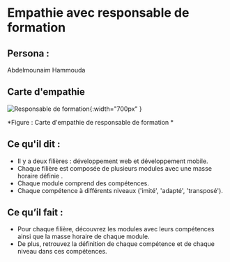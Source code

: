 # Empathie avec responsable de formation 

## Persona :

Abdelmounaim Hammouda 

## Carte d'empathie 

![Responsable de formation](./images/carte-empathie-responsable-de-formation-abdelmounaim-hammouda.png){:width="700px" }

*Figure : Carte d'empathie de responsable de formation *

<!-- note -->

## Ce qu'il dit : 

- Il y a deux filières : développement web et développement mobile.
- Chaque filière est composée de plusieurs modules avec une masse horaire définie .
- Chaque module comprend des compétences. 
- Chaque compétence à différents niveaux ('imité', 'adapté', 'transposé').

## Ce qu’il fait :

- Pour chaque filière, découvrez les modules avec leurs compétences ainsi que la masse horaire de chaque module.
- De plus, retrouvez la définition de chaque compétence et de chaque niveau dans ces compétences.
